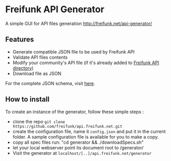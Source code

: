 # Freifunk API Generator
A simple GUI for API files generation http://freifunk.net/api-generator/

## Features 

* Generate compatible JSON file to be used by Freifunk API
* Validate API files contents
* Modify your community's API file (if it's already added to [Freifunk API directory](https://github.com/freifunk/directory.api.freifunk.net/blob/master/directory.json))
* Download file as JSON

For the complete JSON schema, visit [here](https://github.com/freifunk/api.freifunk.net/blob/master/specs/development.json).

## How to install
To create an instance of the generator, follow these simple steps : 
* clone the repo `git clone https://github.com/freifunk/api.freifunk.net.git`
* create the configuration file, name it `config.json` and put it in the current folder. A sample configuration file is available for you to make a copy.
* copy all spec files run: "cd generator && ./downloadSpecs.sh"
* let your local webserver point its document root to <gitRoot>/generator/
* Visit the generator at `localhost/[..]/api.freifunk.net/generator`
